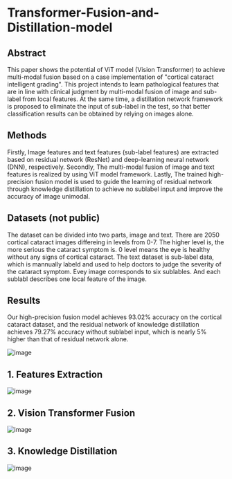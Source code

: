 # Transformer-Fusion-and-Distillation-model
## Abstract
This paper shows the potential of ViT model (Vision Transformer) to achieve multi-modal fusion based on a case implementation of "cortical cataract intelligent grading". This project intends to learn pathological features that are in line with clinical judgment by multi-modal fusion of image and sub-label from local features. At the same time, a distillation network framework is proposed to eliminate the input of sub-label in the test, so that better classification results can be obtained by relying on images alone. 
## Methods
Firstly, Image features and text features (sub-label features) are extracted based on residual network (ResNet) and deep-learning neural network (DNN), respectively. 
Secondly, The multi-modal fusion of image and text features is realized by using ViT model framework.
Lastly, The trained high-precision fusion model is used to guide the learning of residual network through knowledge distillation to achieve no sublabel input and improve the accuracy of image unimodal. 
## Datasets (not public)
The dataset can be divided into two parts, image and text. There are 2050 cortical cataract images differeing in levels from 0-7. The higher level is, the more serious the cataract symptom is. 0 level means the eye is healthy without any signs of cortical cataract. The text dataset is sub-label data, which is mannually labeld and used to help doctors to judge the severity of the cataract symptom. Evey image corresponds to six sublables. And each sublabl describes one local feature of the image. 
## Results
Our high-precision fusion model achieves 93.02% accuracy on the cortical cataract dataset, and the residual network of knowledge distillation achieves 79.27% accuracy without sublabel input, which is nearly 5% higher than that of residual network alone.

![image](https://github.com/HenryJlh/Transformer-Fusion-and-Distillation-model/assets/106720714/64c7d163-36a7-4c3e-a067-cf63090d16ce)
## 1. Features Extraction
![image](https://github.com/HenryJlh/Transformer-Fusion-and-Distillation-model/assets/106720714/ca4c53c0-ea84-4bba-9d03-30aeac06c11d)
## 2. Vision Transformer Fusion
![image](https://github.com/HenryJlh/Transformer-Fusion-and-Distillation-model/assets/106720714/92c574d4-15d1-4b61-8498-e17d6119760f)
## 3. Knowledge Distillation
![image](https://github.com/HenryJlh/Transformer-Fusion-and-Distillation-model/assets/106720714/130f863a-0b80-4e1c-9fcc-0298eac63459)

